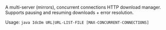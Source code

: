 A multi-server (mirrors), concurrent connections HTTP download manager. Supports pausing and resuming downloads + error resolution.

Usage: `java IdcDm URL|URL-LIST-FILE [MAX-CONCURRENT-CONNECTIONS]`
